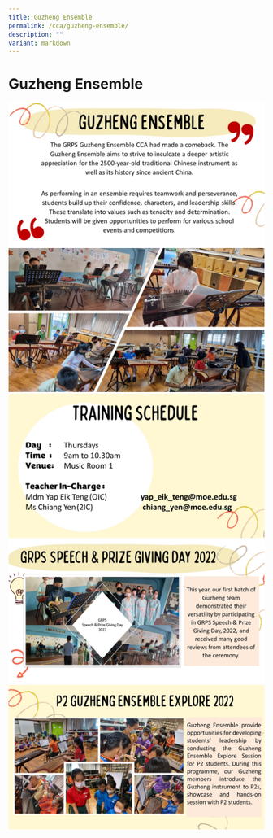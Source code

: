 ```yaml
---
title: Guzheng Ensemble
permalink: /cca/guzheng-ensemble/
description: ""
variant: markdown
---
```

# Guzheng Ensemble

![](/images/CCAs/Guzheng/2024_Guzheng_Slide1.JPG)
![](/images/CCAs/Guzheng/2024_Guzheng_Slide2.JPG)
![](/images/CCAs/Guzheng/Guzheng_Slide_2.jpg)
![](/images/CCAs/Guzheng/2024_Guzheng_Slide4.JPG)
![](/images/CCAs/Guzheng/2024_Guzheng_Slide5.JPG)